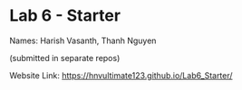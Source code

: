 # Lab 6 - Starter
Names: Harish Vasanth, Thanh Nguyen

(submitted in separate repos)

Website Link: https://hnvultimate123.github.io/Lab6_Starter/
